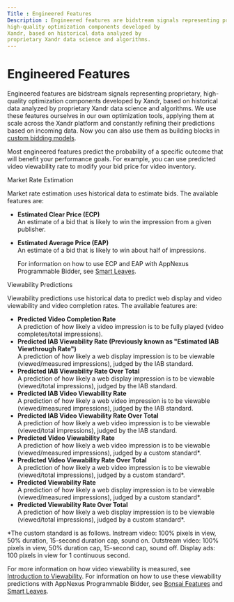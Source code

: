 ```yaml
---
Title : Engineered Features
Description : Engineered features are bidstream signals representing proprietary,
high-quality optimization components developed by
Xandr, based on historical data analyzed by
proprietary Xandr data science and algorithms.
---
```



# Engineered Features



Engineered features are bidstream signals representing proprietary,
high-quality optimization components developed by
Xandr, based on historical data analyzed by
proprietary Xandr data science and algorithms.
We use these features ourselves in our own optimization tools, applying
them at scale across the Xandr platform and
constantly refining their predictions based on incoming data. Now you
can also use them as building blocks in <a
href="https://docs.xandr.com/bundle/advanced-ads-toolset/page/custom-models.html"
class="xref" target="_blank">custom bidding models</a>.

Most engineered features predict the probability of a specific outcome
that will benefit your performance goals. For example, you can use
predicted video viewability rate to modify your bid price for video
inventory.

Market Rate Estimation

Market rate estimation uses historical data to estimate bids. The
available features are:

- **Estimated Clear Price (ECP)**  
  An estimate of a bid that is likely to win the impression from a given
  publisher.

- **Estimated Average Price (EAP)**  
  An estimate of a bid that is likely to win about half of impressions.

  For information on how to use ECP and EAP with
  AppNexus Programmable Bidder, see <a
  href="https://docs.xandr.com/bundle/data-science-toolkit/page/bonsai-smart-leaves.html"
  class="xref" target="_blank">Smart Leaves</a>.

Viewability Predictions

Viewability predictions use historical data to predict web display and
video viewability and video completion rates. The available features
are:

- **Predicted Video Completion Rate**  
  A prediction of how likely a video impression is to be fully played
  (video completes/total impressions).
- **Predicted IAB Viewability Rate (Previously known as "Estimated IAB
  Viewthrough Rate")**  
  A prediction of how likely a web display impression is to be viewable
  (viewed/measured impressions), judged by the IAB standard.
- **Predicted IAB Viewability Rate Over Total**  
  A prediction of how likely a web display impression is to be viewable
  (viewed/total impressions), judged by the IAB standard.
- **Predicted IAB Video Viewability Rate**  
  A prediction of how likely a web video impression is to be viewable
  (viewed/measured impressions), judged by the IAB standard.
- **Predicted IAB Video Viewability Rate Over Total**  
  A prediction of how likely a web video impression is to be viewable
  (viewed/total impressions), judged by the IAB standard.
- **Predicted Video Viewability Rate**  
  A prediction of how likely a web video impression is to be viewable
  (viewed/measured impressions), judged by a custom standard\*.
- **Predicted Video Viewability Rate Over Total**  
  A prediction of how likely a web video impression is to be viewable
  (viewed/total impressions), judged by a custom standard\*.
- **Predicted Viewability Rate**  
  A prediction of how likely a web display impression is to be viewable
  (viewed/measured impressions), judged by a custom standard\*.
- **Predicted Viewability Rate Over Total**  
  A prediction of how likely a web display impression is to be viewable
  (viewed/total impressions), judged by a custom standard\*.

\*The custom standard is as follows. Instream video: 100% pixels in
view, 50% duration, 15-second duration cap, sound on. Outstream video:
100% pixels in view, 50% duration cap, 15-second cap, sound off. Display
ads: 100 pixels in view for 1 continuous second.

For more information on how video viewability is measured, see
<a href="introduction-to-viewability.html" class="xref">Introduction to
Viewability</a>. For information on how to use these viewability
predictions with AppNexus Programmable Bidder,
see <a
href="https://docs.xandr.com/bundle/data-science-toolkit/page/bonsai-language-features.html"
class="xref" target="_blank">Bonsai Features</a> and <a
href="https://docs.xandr.com/bundle/data-science-toolkit/page/bonsai-smart-leaves.html"
class="xref" target="_blank">Smart Leaves</a>.




